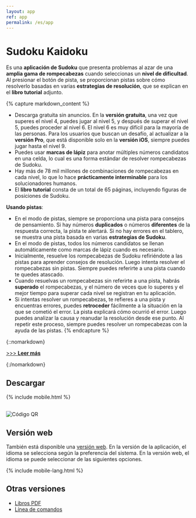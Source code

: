 ```yaml
---
layout: app
ref: app
permalink: /es/app
---
```

# Sudoku Kaidoku
Es una **aplicación de Sudoku** que presenta problemas al azar de una **amplia gama de rompecabezas** cuando seleccionas un **nivel de dificultad**. Al presionar el botón de pista, se proporcionan pistas sobre cómo resolverlo basadas en varias **estrategias de resolución**, que se explican en el **libro tutorial** adjunto.

{% capture markdown_content %}
- Descarga gratuita sin anuncios. En la **versión gratuita**, una vez que superes el nivel 4, puedes jugar al nivel 5, y después de superar el nivel 5, puedes proceder al nivel 6. El nivel 6 es muy difícil para la mayoría de las personas. Para los usuarios que buscan un desafío, al actualizar a la **versión Pro**, que está disponible solo en la **versión iOS**, siempre puedes jugar hasta el nivel 9.
- Puedes usar **marcas de lápiz** para anotar múltiples números candidatos en una celda, lo cual es una forma estándar de resolver rompecabezas de Sudoku.
- Hay más de 78 mil millones de combinaciones de rompecabezas en cada nivel, lo que lo hace **prácticamente interminable** para los solucionadores humanos.
- El **libro tutorial** consta de un total de 65 páginas, incluyendo figuras de posiciones de Sudoku.

**Usando pistas**:
- En el modo de pistas, siempre se proporciona una pista para consejos de pensamiento. Si hay números **duplicados** o números **diferentes** de la respuesta correcta, la pista te alertará. Si no hay errores en el tablero, se muestra una pista basada en varias **estrategias de Sudoku**.
- En el modo de pistas, todos los números candidatos se llenan automáticamente como marcas de lápiz cuando es necesario.
- Inicialmente, resuelve los rompecabezas de Sudoku refiriéndote a las pistas para aprender consejos de resolución. Luego intenta resolver el rompecabezas sin pistas. Siempre puedes referirte a una pista cuando te quedes atascado.
- Cuando resuelvas un rompecabezas sin referirte a una pista, habrás **superado** el rompecabezas, y el número de veces que lo superes y el mejor tiempo para superar cada nivel se registran en tu aplicación.
- Si intentas resolver un rompecabezas, te refieres a una pista y encuentras errores, puedes **retroceder** fácilmente a la situación en la que se cometió el error. La pista explicará cómo ocurrió el error. Luego puedes analizar la causa y reanudar la resolución desde ese punto. Al repetir este proceso, siempre puedes resolver un rompecabezas con la ayuda de las pistas.
{% endcapture %}

{::nomarkdown}
<script>
function showMore(btn) {
   var targetId = btn.getAttribute("href").slice(1);
   document.getElementById(targetId).style.display = "block";
   btn.parentNode.style.display = "none";
   return false;
}
</script>
<p><a href="#readmore1" onclick="return showMore(this);">&gt;&gt;&gt; <strong>Leer más</strong></a></p>
<div id="readmore1" style="display: none";>
{:/nomarkdown}
{{ markdown_content | markdownify }}
{::nomarkdown}</div>{:/nomarkdown}

## Descargar
{% include mobile.html %}
<img src="{{'/img/qr.png' | relative_url}}" alt="Código QR" style="display: block; margin-top: 30px;">

## Versión web
También está disponible una [versión web](../sudoku/). En la versión de la aplicación, el idioma se selecciona según la preferencia del sistema. En la versión web, el idioma se puede seleccionar de las siguientes opciones.

{% include mobile-lang.html %}

## Otras versiones
- [Libros PDF](../book)
- [Línea de comandos](../)
